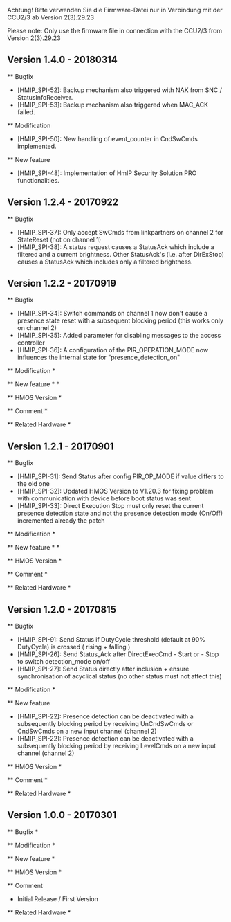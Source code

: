 Achtung! Bitte verwenden Sie die Firmware-Datei nur in Verbindung mit der CCU2/3 ab
Version 2(3).29.23

Please note: Only use the firmware file in connection with the CCU2/3 from
Version 2(3).29.23

Version 1.4.0 - 20180314
---------------------

** Bugfix
  * [HMIP_SPI-52]: Backup mechanism also triggered with NAK from SNC / StatusInfoReceiver.
  * [HMIP_SPI-53]: Backup mechanism also triggered when MAC_ACK failed.    
   
** Modification
   * [HMIP_SPI-50]: New handling of event_counter in CndSwCmds implemented.

** New feature
   * [HMIP_SPI-48]: Implementation of HmIP Security Solution PRO functionalities.



Version 1.2.4 - 20170922
---------------------

** Bugfix
   * [HMIP_SPI-37]:	Only accept SwCmds from linkpartners on channel 2 for StateReset (not on channel 1)
   * [HMIP_SPI-38]:	A status request causes a StatusAck which include a filtered and a current brightness. 
					Other StatusAck's (i.e. after DirExStop) causes a StatusAck which includes only a filtered brightness. 
   

Version 1.2.2 - 20170919
---------------------

** Bugfix
   * [HMIP_SPI-34]:	Switch commands on channel 1 now don't cause a presence state reset with a subsequent blocking period (this works only on channel 2)
   * [HMIP_SPI-35]:	Added parameter for disabling messages to the access controller
   * [HMIP_SPI-36]:	A configuration of the PIR_OPERATION_MODE now influences the internal state for "presence_detection_on"
   
** Modification
   *

** New feature
   * 
   * 

** HMOS Version 
   *	
	
** Comment
   *  

** Related Hardware
   *    

Version 1.2.1 - 20170901
---------------------

** Bugfix
   * [HMIP_SPI-31]:	Send Status after config PIR_OP_MODE if value differs to the old one
   * [HMIP_SPI-32]:	Updated HMOS Version to V1.20.3 for fixing problem with communication with device before boot status was sent
   * [HMIP_SPI-33]:	Direct Execution Stop must only reset the current presence detection state and not the presence detection mode (On/Off) incremented already the patch
   
** Modification
   *

** New feature
   * 
   * 

** HMOS Version 
   *	
	
** Comment
   *  

** Related Hardware
   *    

Version 1.2.0 - 20170815
---------------------

** Bugfix
   * [HMIP_SPI-9]:	Send Status if DutyCycle threshold (default at 90% DutyCycle) is crossed ( rising + falling )
   * [HMIP_SPI-26]:	Send Status_Ack after DirectExecCmd - Start or - Stop to switch detection_mode on/off
   * [HMIP_SPI-27]:	Send Status directly after inclusion + ensure synchronisation of acyclical status (no other status must not affect this)
   
** Modification
   *

** New feature
   * [HMIP_SPI-22]: Presence detection can be deactivated with a subsequently blocking period by receiving UnCndSwCmds or CndSwCmds on a new input channel (channel 2)
   * [HMIP_SPI-22]: Presence detection can be deactivated with a subsequently blocking period by receiving LevelCmds on a new input channel (channel 2)

** HMOS Version 
   *	
	
** Comment
   *  

** Related Hardware
   *

Version 1.0.0 - 20170301
---------------------

** Bugfix
   *
   
** Modification
   *

** New feature
   *

** HMOS Version 
   *	
	
** Comment
   *  Initial Release / First Version

** Related Hardware
   *
